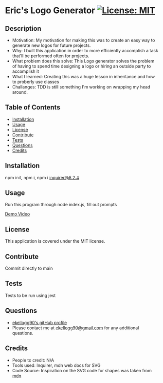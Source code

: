 # Eric's Logo Generator                                                                                                                      [![License: MIT](https://img.shields.io/badge/License-MIT-yellow.svg)](https://opensource.org/licenses/MIT)
    
## Description
- Motivation: My motivation for making this was to create an easy way to generate new logos for future projects.
- Why: I built this application in order to more efficiently accomplish a task that'll be performed often for projects.
- What problem does this solve: This Logo generator solves the problem of having to spend time designing a logo or hiring an outside party to accomplish it
- What I learned: Creating this was a huge lesson in inheritance and how to proberly use classes
- Challanges: TDD is still something I'm working on wrapping my head around.  

## Table of Contents
- [Installation](#Installation)
- [Usage](#Usage) 
- [License](#License) 
- [Contribute](#Contribute) 
- [Tests](#Tests) 
- [Questions](#Questions) 
- [Credits](#Credits) 

## Installation
npm init, npm i, npm i inquirer@8.2.4

## Usage
Run this program through node index.js, fill out prompts

[Demo Video](https://drive.google.com/file/d/1VtUfpjmi6Cg8cD-1jH34midJmiWF5EQ_/view?usp=sharing)

## License
This application is covered under the MIT license.

## Contribute
Commit directly to main

## Tests
Tests to be run using jest

## Questions
- [ekellogg90's gitHub profile](https://github.com/ekellogg90)
- Please contact me at <a href="mailto:ekellogg90@gmail.com">ekellogg90@gmail.com</a> for any additional questions.

## Credits
- People to credit: N/A
- Tools used: Inquirer, mdn web docs for SVG
- Code Source:  Inspiration on the SVG code for shapes was taken from [mdn](https://developer.mozilla.org/en-US/docs/Web/SVG/Tutorial/Getting_Started)
